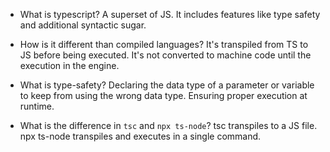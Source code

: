 
- What is typescript?
A superset of JS. It includes features like type safety and additional syntactic sugar.

- How is it different than compiled languages?
It's transpiled from TS to JS before being executed. It's not converted to machine code until the execution in the engine.

- What is type-safety?
Declaring the data type of a parameter or variable to keep from using the wrong data type. Ensuring proper execution at runtime.

- What is the difference in `tsc` and `npx ts-node`?
tsc transpiles to a JS file. npx ts-node transpiles and executes in a single command.